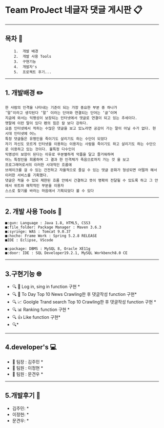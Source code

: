 # Team ProJect 네글자 댓글 게시판 :clipboard:

--------------------------------
## 목차 :ledger:
```
    1.  개발 배경
    2.  개발 사용 Tools
    3.  구현기능    
    4.  개발자's
    5.  프로젝트 후기... 
```
--------------------------------
## 1. 개발배경 :pencil2:
```
한 사람의 인격을 나타내는 기준이 되는 가장 중요한 부분 중 하나가
‘말’이라고 생각된다 ‘말’ 이라는 단어와 연결되는 단어는 ‘글’이며
지금에 와서는 익명성이 보장되는 인터넷에서 댓글로 연결이 되고 있는 추세이다.
옛말에 이런 말이 있다 펜의 힘은 칼 보다 강하다.
요즘 인터넷에서 적히는 수많은 댓글을 보고 있노라면 공감이 가는 말이 아닐 수가 없다. 현시대 인터넷에 어느 
특정 댓글들은 유명인을 죽이기도 살리기도 하는 수단이 되었다
자기 자신도 모르게 인터넷을 이용하는 이용자는 사람을 죽이기도 하고 살리기도 하는 수단으로 이용하고 있는 것이다. 불특정 다수인이 
익명성이 보장이 된다는 이유로 무분별하게 악플을 달고 즐거워하며 
어느 특정인을 희롱하며 그 결과 한 인격체가 죽음으로까지 가는 것 을 보고 
프로그래머로서의 이러한 시대적인 흐름에 
브레이크를 걸 수 있는 건전하고 자율적으로 즐길 수 있는 댓글 문화가 형성되면 어떨까 해서 이러한 서비스를 기획했다. 
댓글은 적을 수 있되 제한된 흐름 안에서 간결하고 뜻이 명확히 전달될 수 있도록 하고 그 안에서 위트와 해학적인 부분을 이용자 
스스로 찾기를 바라는 마음에서 기획되었다 볼 수 있다
```
--------------------------------
## 2. 개발 사용 Tools :wrench:
```
■:gun: Language : Java 1.8, HTML5, CSS3
■:file_folder: Package Manager : Maven 3.6.3
■:syringe: WAS : Tomcat 9.0.37
■:hocho: Frame Work : Spring 5.2.8 RELEASE
■IDE : Eclipse, VScode

■:package: DBMS : MySQL 8, Oracle XE11g
■:door: IDE : SQL Developer19.2.1, MySQL Workbench8.0 CE
```
--------------------------------
## 3.구현기능 :globe_with_meridians:

* :mag: :door: Log in, sing in function 구현   *
* :mag: :newspaper: To Day Top 10 News Crawling한 후 댓글작성 function 구현*
* :mag: :chart_with_upwards_trend: Goolgle Trand search Top 10 Crawling한 후 댓글작성 function 구현 *
* :mag: :bar_chart: Ranking function 구현 *
* :mag: :thumbsup: Like function 구현*
* :mag:*

--------------------------------
## 4.developer's :computer:

* :snail: 팀장 : 김주민 *
* :muscle: 팀원 : 이정현 *
* :baby: 팀원 : 문견우 *

--------------------------------
## 5.개발후기 :clap:

* 김주민: *
* 이정현: *
* 문견우: *

